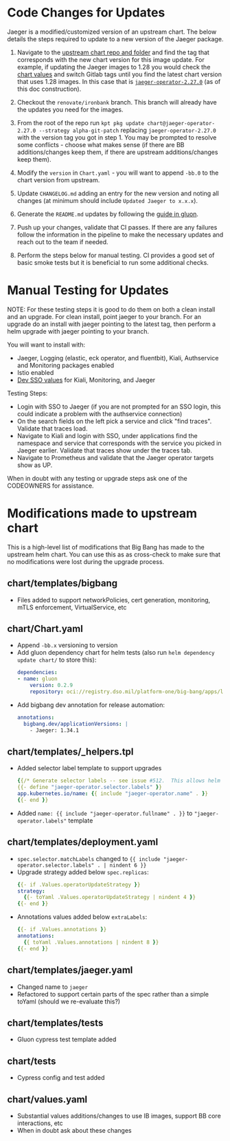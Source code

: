 # Code Changes for Updates

Jaeger is a modified/customized version of an upstream chart. The below details the steps required to update to a new version of the Jaeger package.

1. Navigate to the [upstream chart repo and folder](https://github.com/jaegertracing/helm-charts/tree/main/charts/jaeger-operator) and find the tag that corresponds with the new chart version for this image update. For example, if updating the Jaeger images to 1.28 you would check the [chart values](https://github.com/jaegertracing/helm-charts/blob/main/charts/jaeger-operator/values.yaml#L7) and switch Gitlab tags until you find the latest chart version that uses 1.28 images. In this case that is [`jaeger-operator-2.27.0`](https://github.com/jaegertracing/helm-charts/blob/jaeger-operator-2.27.0/charts/jaeger-operator/values.yaml#L7) (as of this doc construction).

2. Checkout the `renovate/ironbank` branch. This branch will already have the updates you need for the images.

2. From the root of the repo run `kpt pkg update chart@jaeger-operator-2.27.0 --strategy alpha-git-patch` replacing `jaeger-operator-2.27.0` with the version tag you got in step 1. You may be prompted to resolve some conflicts - choose what makes sense (if there are BB additions/changes keep them, if there are upstream additions/changes keep them).

3. Modify the `version` in `Chart.yaml` - you will want to append `-bb.0` to the chart version from upstream.

5. Update `CHANGELOG.md` adding an entry for the new version and noting all changes (at minimum should include `Updated Jaeger to x.x.x`).

6. Generate the `README.md` updates by following the [guide in gluon](https://repo1.dso.mil/platform-one/big-bang/apps/library-charts/gluon/-/blob/master/docs/bb-package-readme.md).

8. Push up your changes, validate that CI passes. If there are any failures follow the information in the pipeline to make the necessary updates and reach out to the team if needed.

9. Perform the steps below for manual testing. CI provides a good set of basic smoke tests but it is beneficial to run some additional checks.

# Manual Testing for Updates

NOTE: For these testing steps it is good to do them on both a clean install and an upgrade. For clean install, point jaeger to your branch. For an upgrade do an install with jaeger pointing to the latest tag, then perform a helm upgrade with jaeger pointing to your branch.

You will want to install with:
- Jaeger, Logging (elastic, eck operator, and fluentbit), Kiali, Authservice and Monitoring packages enabled
- Istio enabled
- [Dev SSO values](https://repo1.dso.mil/platform-one/big-bang/bigbang/-/blob/master/chart/dev-sso-values.yaml) for Kiali, Monitoring, and Jaeger

Testing Steps:
- Login with SSO to Jaeger (if you are not prompted for an SSO login, this could indicate a problem with the authservice connection)
- On the search fields on the left pick a service and click "find traces". Validate that traces load.
- Navigate to Kiali and login with SSO, under applications find the namespace and service that corresponds with the service you picked in Jaeger earlier. Validate that traces show under the traces tab.
- Navigate to Prometheus and validate that the Jaeger operator targets show as UP.

When in doubt with any testing or upgrade steps ask one of the CODEOWNERS for assistance.

# Modifications made to upstream chart

This is a high-level list of modifications that Big Bang has made to the upstream helm chart. You can use this as as cross-check to make sure that no modifications were lost during the upgrade process.

## chart/templates/bigbang

- Files added to support networkPolicies, cert generation, monitoring, mTLS enforcement, VirtualService, etc

## chart/Chart.yaml

- Append `-bb.x` versioning to version
- Add gluon dependency chart for helm tests (also run `helm dependency update chart/` to store this):
    ```yaml
    dependencies:
    - name: gluon
        version: 0.2.9
        repository: oci://registry.dso.mil/platform-one/big-bang/apps/library-charts/gluon
    ```
- Add bigbang dev annotation for release automation:
    ```yaml
    annotations:
      bigbang.dev/applicationVersions: |
        - Jaeger: 1.34.1
    ```

## chart/templates/_helpers.tpl

- Added selector label template to support upgrades
    ```yaml
    {{/* Generate selector labels -- see issue #512.  This allows helm upgrades to happen */}}
    {{- define "jaeger-operator.selector.labels" }}
    app.kubernetes.io/name: {{ include "jaeger-operator.name" . }}
    {{- end }}
    ```
- Added `name: {{ include "jaeger-operator.fullname" . }}` to `"jaeger-operator.labels"` template

## chart/templates/deployment.yaml

- `spec.selector.matchLabels` changed to `{{ include "jaeger-operator.selector.labels" . | nindent 6 }}`
- Upgrade strategy added below `spec.replicas`:
    ```yaml
    {{- if .Values.operatorUpdateStrategy }}
    strategy:
      {{- toYaml .Values.operatorUpdateStrategy | nindent 4 }}
    {{- end }}
    ```
- Annotations values added below `extraLabels`:
    ```yaml
    {{- if .Values.annotations }}
    annotations:
      {{ toYaml .Values.annotations | nindent 8 }}
    {{- end }}
    ```

## chart/templates/jaeger.yaml

- Changed name to `jaeger`
- Refactored to support certain parts of the spec rather than a simple toYaml (should we re-evaluate this?)

## chart/templates/tests

- Gluon cypress test template added

## chart/tests

- Cypress config and test added

## chart/values.yaml

- Substantial values additions/changes to use IB images, support BB core interactions, etc
- When in doubt ask about these changes
